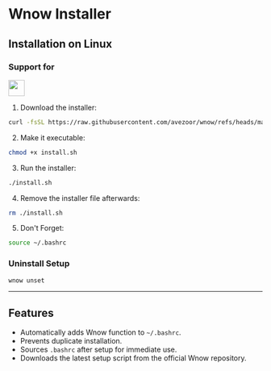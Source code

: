 # Wnow Installer

## Installation on Linux

### Support for
<img src="https://icons.iconarchive.com/icons/papirus-team/papirus-apps/128/distributor-logo-linux-mint-icon.png" width="32" height="32">

1. Download the installer:

```bash
curl -fsSL https://raw.githubusercontent.com/avezoor/wnow/refs/heads/main/install.sh -o install.sh
````

2. Make it executable:

```bash
chmod +x install.sh
```

3. Run the installer:

```bash
./install.sh
```

4. Remove the installer file afterwards:

```bash
rm ./install.sh
```

5. Don't Forget:

```bash
source ~/.bashrc
```

### Uninstall Setup

```bash
wnow unset
```
---

## Features

* Automatically adds Wnow function to `~/.bashrc`.
* Prevents duplicate installation.
* Sources `.bashrc` after setup for immediate use.
* Downloads the latest setup script from the official Wnow repository.
